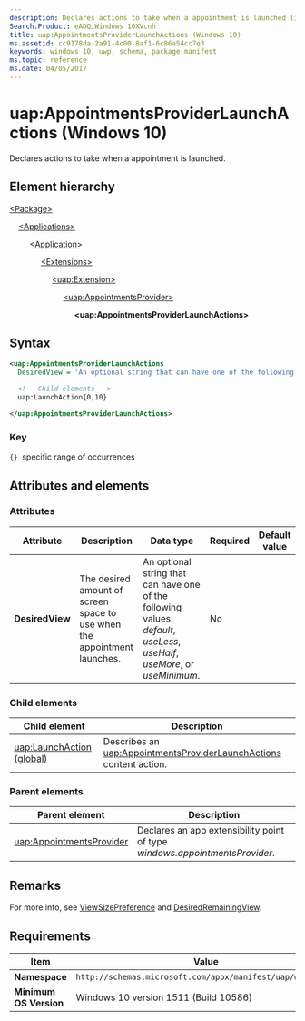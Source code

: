 ```yaml
---
description: Declares actions to take when a appointment is launched (in Package/Applications).
Search.Product: eADQiWindows 10XVcnh
title: uap:AppointmentsProviderLaunchActions (Windows 10)
ms.assetid: cc9178da-2a91-4c00-8af1-6c86a54cc7e3
keywords: windows 10, uwp, schema, package manifest
ms.topic: reference
ms.date: 04/05/2017
---
```


# uap:AppointmentsProviderLaunchActions (Windows 10)

Declares actions to take when a appointment is launched.

## Element hierarchy

[\<Package\>](element-package.md)

&nbsp;&nbsp;&nbsp;&nbsp;[\<Applications\>](element-applications.md)

&nbsp;&nbsp;&nbsp;&nbsp; &nbsp;&nbsp;&nbsp;&nbsp;[\<Application\>](element-application.md)

&nbsp;&nbsp;&nbsp;&nbsp; &nbsp;&nbsp;&nbsp;&nbsp; &nbsp;&nbsp;&nbsp;&nbsp;[\<Extensions\>](element-extensions.md)

&nbsp;&nbsp;&nbsp;&nbsp; &nbsp;&nbsp;&nbsp;&nbsp; &nbsp;&nbsp;&nbsp;&nbsp; &nbsp;&nbsp;&nbsp;&nbsp;[\<uap:Extension\>](element-uap-extension.md)

&nbsp;&nbsp;&nbsp;&nbsp; &nbsp;&nbsp;&nbsp;&nbsp; &nbsp;&nbsp;&nbsp;&nbsp; &nbsp;&nbsp;&nbsp;&nbsp; &nbsp;&nbsp;&nbsp;&nbsp;[\<uap:AppointmentsProvider\>](element-uap-appointmentsprovider.md)

&nbsp;&nbsp;&nbsp;&nbsp; &nbsp;&nbsp;&nbsp;&nbsp; &nbsp;&nbsp;&nbsp;&nbsp; &nbsp;&nbsp;&nbsp;&nbsp; &nbsp;&nbsp;&nbsp;&nbsp; &nbsp;&nbsp;&nbsp;&nbsp;**\<uap:AppointmentsProviderLaunchActions\>**

## Syntax

```xml
<uap:AppointmentsProviderLaunchActions
  DesiredView = 'An optional string that can have one of the following values: "default", "useLess", "useHalf", "useMore", or "useMinimum".' >

  <!-- Child elements -->
  uap:LaunchAction{0,10}

</uap:AppointmentsProviderLaunchActions>
```

### Key

`{}`  specific range of occurrences

## Attributes and elements

### Attributes

| Attribute | Description | Data type | Required | Default value |
|-|-|-|-|-|
| **DesiredView** | The desired amount of screen space to use when the appointment launches. | An optional string that can have one of the following values: *default*, *useLess*, *useHalf*, *useMore*, or *useMinimum*. | No |  |

### Child elements

| Child element | Description |
|-|-|
| [uap:LaunchAction (global)](element-2-uap-launchaction.md) | Describes an [uap:AppointmentsProviderLaunchActions](element-uap-appointmentsproviderlaunchactions.md) content action. |

### Parent elements

| Parent element | Description |
|-|-|
| [uap:AppointmentsProvider](element-uap-appointmentsprovider.md) | Declares an app extensibility point of type *windows.appointmentsProvider*. |

## Remarks

For more info, see [ViewSizePreference](/uwp/api/Windows.UI.ViewManagement.ViewSizePreference) and [DesiredRemainingView](/uwp/api/Windows.System.LauncherOptions).

## Requirements

| Item | Value |
|--|--|
| **Namespace** | `http://schemas.microsoft.com/appx/manifest/uap/windows10` |
| **Minimum OS Version** | Windows 10 version 1511 (Build 10586) |
